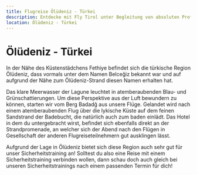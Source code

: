 ```yaml
---
title: Flugreise Ölüdeniz - Türkei
description: Entdecke mit Fly Tirol unter Begleitung von absoluten Profis und erfahrenen Fluglehrern die wunderschöne Türkische Küstenregion rund um Ölüdeniz.
location: Ölüdeniz - Türkei
---
```


# Ölüdeniz - Türkei
 
In der Nähe des Küstenstädchens Fethiye befindet sich die türkische Region Ölüdeniz, dass vormals unter dem Namen Belceğiz bekannt war und auf aufgrund der Nähe zum Ölüdeniz-Strand diesen Namen erhalten hat.

Das klare Meerwasser der Lagune leuchtet in atemberaubenden Blau- und Grünschattierungen. Um diese Perspektive aus der Luft bewundern zu können, starten wir vom Berg Badadğ aus unsere Flüge. Gelandet wird nach einem atemberaubenden Flug über die lykische Küste auf dem feinen Sandstrand der Badebucht, die natürlich auch zum baden einlädt. 
Das Hotel in dem du untergebracht wirst, befindet sich ebenfalls direkt an der Strandpromenade, an welcher sich der Abend nach den Flügen in Gesellschaft der anderen Flugreiseteilnehmern gut ausklingen lässt. 

Aufgrund der Lage in Ölüdeniz bietet sich diese Region auch sehr gut für unser Sicherheitstraining an! Solltest du also eine Reise mit einem Sicherheitstraining verbinden wollen, dann schau doch auch gleich bei unseren Sicherheitstrainings nach einem passenden Termin für dich! 

